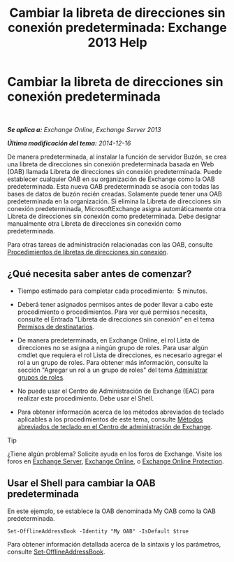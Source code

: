 ﻿---
title: 'Cambiar la libreta de direcciones sin conexión predeterminada: Exchange 2013 Help'
TOCTitle: Cambiar la libreta de direcciones sin conexión predeterminada
ms:assetid: 61abf78e-2543-4431-acc8-839e3c7a4548
ms:mtpsurl: https://technet.microsoft.com/es-es/library/Aa998569(v=EXCHG.150)
ms:contentKeyID: 49895666
ms.date: 04/23/2018
mtps_version: v=EXCHG.150
ms.translationtype: HT
---

# Cambiar la libreta de direcciones sin conexión predeterminada

 

_**Se aplica a:** Exchange Online, Exchange Server 2013_

_**Última modificación del tema:** 2014-12-16_

De manera predeterminada, al instalar la función de servidor Buzón, se crea una libreta de direcciones sin conexión predeterminada basada en Web (OAB) llamada Libreta de direcciones sin conexión predeterminada. Puede establecer cualquier OAB en su organización de Exchange como la OAB predeterminada. Esta nueva OAB predeterminada se asocia con todas las bases de datos de buzón recién creadas. Solamente puede tener una OAB predeterminada en la organización. Si elimina la Libreta de direcciones sin conexión predeterminada, MicrosoftExchange asigna automáticamente otra Libreta de direcciones sin conexión como predeterminada. Debe designar manualmente otra Libreta de direcciones sin conexión como predeterminada.

Para otras tareas de administración relacionadas con las OAB, consulte [Procedimientos de libretas de direcciones sin conexión](offline-address-book-procedures-exchange-2013-help.md).

## ¿Qué necesita saber antes de comenzar?

  - Tiempo estimado para completar cada procedimiento:  5 minutos.

  - Deberá tener asignados permisos antes de poder llevar a cabo este procedimiento o procedimientos. Para ver qué permisos necesita, consulte el Entrada "Libreta de direcciones sin conexión" en el tema [Permisos de destinatarios](recipients-permissions-exchange-2013-help.md).

  - De manera predeterminada, en Exchange Online, el rol Lista de direcciones no se asigna a ningún grupo de roles. Para usar algún cmdlet que requiera el rol Lista de direcciones, es necesario agregar el rol a un grupo de roles. Para obtener más información, consulte la sección "Agregar un rol a un grupo de roles" del tema [Administrar grupos de roles](manage-role-groups-exchange-2013-help.md).

  - No puede usar el Centro de Administración de Exchange (EAC) para realizar este procedimiento. Debe usar el Shell.

  - Para obtener información acerca de los métodos abreviados de teclado aplicables a los procedimientos de este tema, consulte [Métodos abreviados de teclado en el Centro de administración de Exchange](keyboard-shortcuts-in-the-exchange-admin-center-exchange-online-protection-help.md).


> [!TIP]
> ¿Tiene algún problema? Solicite ayuda en los foros de Exchange. Visite los foros en <A href="https://go.microsoft.com/fwlink/p/?linkid=60612">Exchange Server</A>, <A href="https://go.microsoft.com/fwlink/p/?linkid=267542">Exchange Online</A>, o <A href="https://go.microsoft.com/fwlink/p/?linkid=285351">Exchange Online Protection</A>.



## Usar el Shell para cambiar la OAB predeterminada

En este ejemplo, se establece la OAB denominada My OAB como la OAB predeterminada.

    Set-OfflineAddressBook -Identity "My OAB" -IsDefault $true

Para obtener información detallada acerca de la sintaxis y los parámetros, consulte [Set-OfflineAddressBook](https://technet.microsoft.com/es-es/library/aa996330\(v=exchg.150\)).

